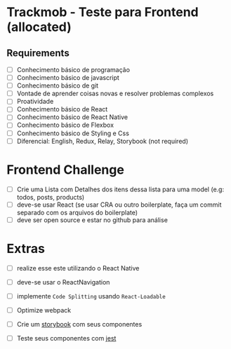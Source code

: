 # Trackmob - Teste para Frontend (allocated)

## Requirements
- [ ] Conhecimento básico de programação
- [ ] Conhecimento básico de javascript
- [ ] Conhecimento básico de git
- [ ] Vontade de aprender coisas novas e resolver problemas complexos
- [ ] Proatividade
- [ ] Conhecimento básico de  React
- [ ] Conhecimento básico de  React Native
- [ ] Conhecimento básico de  Flexbox
- [ ] Conhecimento básico de  Styling e Css
- [ ] Diferencial: English, Redux, Relay, Storybook (not required)

# Frontend Challenge

- [ ] Crie uma Lista com Detalhes dos itens dessa lista para uma model (e.g: todos, posts, products)
- [ ] deve-se usar React (se usar CRA ou outro boilerplate, faça um commit separado com os arquivos do boilerplate)
- [ ] deve ser open source e estar no github para análise

# Extras
- [ ] realize esse este utilizando o React Native
- [ ] deve-se usar o ReactNavigation
- [ ] implemente `Code Splitting` usando `React-Loadable`
- [ ] Optimize webpack
- [ ] Crie um [storybook] com seus componentes
- [ ] Teste seus componentes com [jest]


[storybook]: https://github.com/storybooks/storybook
[jest]: https://jest-everywhere.now.sh
